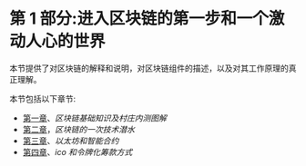 # 第 1 部分:进入区块链的第一步和一个激动人心的世界

本节提供了对区块链的解释和说明，对区块链组件的描述，以及对其工作原理的真正理解。

本节包括以下章节:

*   [第一章](01.html)、*区块链基础知识及村庄内测图解*
*   [第二章](02.html)，*区块链的一次技术潜水*
*   [第三章](03.html)、*以太坊和智能合约*
*   [第四章](04.html)、*ico 和令牌化筹款方式*